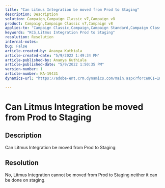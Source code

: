 ```yaml
---
title: "Can Litmus Integration be moved from Prod to Staging"
description: Description
solution: Campaign,Campaign Classic v7,Campaign v8
product: Campaign,Campaign Classic v7,Campaign v8
applies-to: "Campaign Classic,Campaign,Campaign Standard,Campaign Classic v7,Campaign v8"
keywords: "KCS,Litmus Integration Prod to Staging"
resolution: Resolution
internal-notes: 
bug: False
article-created-by: Ananya Kuthiala
article-created-date: "5/9/2022 1:49:34 PM"
article-published-by: Ananya Kuthiala
article-published-date: "5/9/2022 1:50:35 PM"
version-number: 1
article-number: KA-19431
dynamics-url: "https://adobe-ent.crm.dynamics.com/main.aspx?forceUCI=1&pagetype=entityrecord&etn=knowledgearticle&id=8d6a70d8-9ecf-ec11-a7b5-0022480a8e40"

---
```

# Can Litmus Integration be moved from Prod to Staging

## Description

Can Litmus Integration be moved from Prod to Staging

## Resolution


No, Litmus Integration cannot be moved from Prod to Staging neither it can be done on staging.

